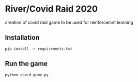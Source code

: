 # River/Covid Raid 2020
creation of covid raid game to be used for reinforcemnt learning 

## Installation
```
pip install -r requirements.txt 
```

## Run the game

```
python covid_game.py
```